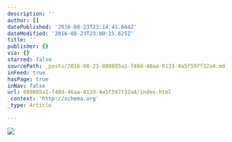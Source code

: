 ```yaml
---
description: ''
author: []
datePublished: '2016-08-23T23:14:41.664Z'
dateModified: '2016-08-23T23:00:15.625Z'
title: ''
publisher: {}
via: {}
starred: false
sourcePath: _posts/2016-08-23-880885a1-f40d-46aa-8133-4a5f597f32a4.md
inFeed: true
hasPage: true
inNav: false
url: 880885a1-f40d-46aa-8133-4a5f597f32a4/index.html
_context: 'http://schema.org'
_type: Article

---
```

![](https://the-grid-user-content.s3-us-west-2.amazonaws.com/7acc8990-92a3-4072-9904-2b98b42309a8.jpg)